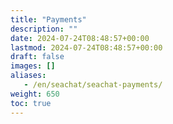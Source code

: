 ```yaml
---
title: "Payments"
description: ""
date: 2024-07-24T08:48:57+00:00
lastmod: 2024-07-24T08:48:57+00:00
draft: false
images: []
aliases:
   - /en/seachat/seachat-payments/
weight: 650
toc: true
---
```


